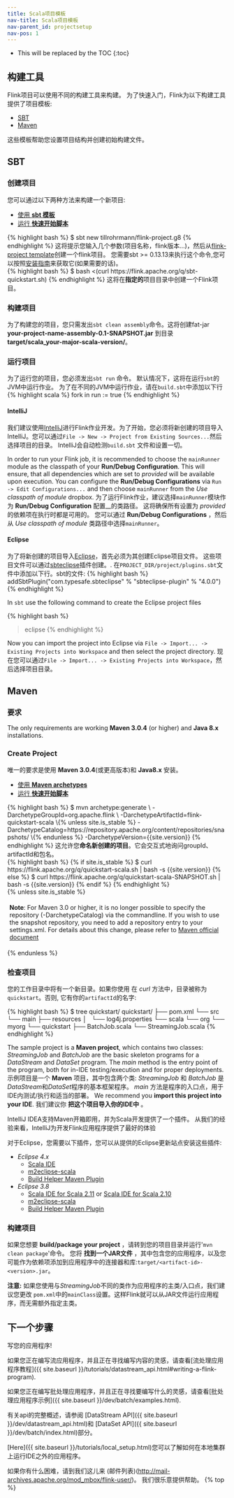 ```yaml
---
title: Scala项目模板
nav-title: Scala项目模板
nav-parent_id: projectsetup
nav-pos: 1
---
```

<!--
Licensed to the Apache Software Foundation (ASF) under one
or more contributor license agreements.  See the NOTICE file
distributed with this work for additional information
regarding copyright ownership.  The ASF licenses this file
to you under the Apache License, Version 2.0 (the
"License"); you may not use this file except in compliance
with the License.  You may obtain a copy of the License at

  http://www.apache.org/licenses/LICENSE-2.0

Unless required by applicable law or agreed to in writing,
software distributed under the License is distributed on an
"AS IS" BASIS, WITHOUT WARRANTIES OR CONDITIONS OF ANY
KIND, either express or implied.  See the License for the
specific language governing permissions and limitations
under the License.
-->

* This will be replaced by the TOC
{:toc}


## 构建工具
Flink项目可以使用不同的构建工具来构建。
为了快速入门，Flink为以下构建工具提供了项目模板:  

- [SBT](#sbt)
- [Maven](#maven)

这些模板帮助您设置项目结构并创建初始构建文件。

## SBT

### 创建项目

您可以通过以下两种方法来构建一个新项目:
<ul class="nav nav-tabs" style="border-bottom: none;">
    <li class="active"><a href="#sbt_template" data-toggle="tab">使用 <strong>sbt 模板</strong></a></li>
    <li><a href="#quickstart-script-sbt" data-toggle="tab">运行 <strong>快速开始脚本</strong></a></li>
</ul>

<div class="tab-content">
    <div class="tab-pane active" id="sbt_template">
    {% highlight bash %}
    $ sbt new tillrohrmann/flink-project.g8
    {% endhighlight %}
    这将提示您输入几个参数(项目名称，flink版本…)，然后从<a href="https://github.com/tillrohrmann/flink-project.g8">flink-project template</a>创建一个flink项目。
    您需要sbt >= 0.13.13来执行这个命令,您可以按照<a href="http://www.scala-sbt.org/download.html">安装指南</a>来获取它(如果需要的话)。  
    </div>
    <div class="tab-pane" id="quickstart-script-sbt">
    {% highlight bash %}
    $ bash <(curl https://flink.apache.org/q/sbt-quickstart.sh)
    {% endhighlight %}
    这将在<strong>指定的</strong>项目目录中创建一个Flink项目。
    </div>
</div>

### 构建项目

为了构建您的项目，您只需发出`sbt clean assembly`命令。这将创建fat-jar __your-project-name-assembly-0.1-SNAPSHOT.jar__ 到目录 __target/scala_your-major-scala-version/__。

### 运行项目

为了运行您的项目，您必须发出`sbt run` 命令。
默认情况下，这将在运行`sbt`的JVM中运行作业。
为了在不同的JVM中运行作业，请在`build.sbt`中添加以下行   
{% highlight scala %}
fork in run := true
{% endhighlight %}


#### IntelliJ

我们建议使用[IntelliJ](https://www.jetbrains.com/idea/)进行Flink作业开发。为了开始，您必须将新创建的项目导入IntelliJ。您可以通过`File -> New -> Project from Existing Sources...`然后选择项目的目录。
IntelliJ会自动检测`build.sbt` 文件和设置一切。

In order to run your Flink job, it is recommended to choose the `mainRunner` module as the classpath of your __Run/Debug Configuration__.
This will ensure, that all dependencies which are set to _provided_ will be available upon execution.
You can configure the __Run/Debug Configurations__ via `Run -> Edit Configurations...` and then choose `mainRunner` from the _Use classpath of module_ dropbox.
为了运行Flink作业，建议选择`mainRunner`模块作为 __Run/Debug Configuration__ 配置__的类路径。
这将确保所有设置为 _provided_ 的依赖项在执行时都是可用的。
您可以通过 __Run/Debug Configurations__ ，然后从 _Use classpath of module_  类路径中选择`mainRunner`。
#### Eclipse

为了将新创建的项目导入[Eclipse](https://eclipse.org/)，首先必须为其创建Eclipse项目文件。
这些项目文件可以通过[sbteclipse](https://github.com/typesafehub/sbteclipse)插件创建。.
在`PROJECT_DIR/project/plugins.sbt`文件中添加以下行。sbt的文件:
{% highlight bash %}
addSbtPlugin("com.typesafe.sbteclipse" % "sbteclipse-plugin" % "4.0.0")
{% endhighlight %}

In `sbt` use the following command to create the Eclipse project files

{% highlight bash %}
> eclipse
{% endhighlight %}

Now you can import the project into Eclipse via `File -> Import... -> Existing Projects into Workspace` and then select the project directory.
现在您可以通过`File -> Import... -> Existing Projects into Workspace`，然后选择项目目录。

## Maven

### 要求

The only requirements are working __Maven 3.0.4__ (or higher) and __Java 8.x__ installations.


### Create Project


唯一的要求是使用 __Maven 3.0.4__(或更高版本)和 __Java8.x__ 安装。
<ul class="nav nav-tabs" style="border-bottom: none;">
    <li class="active"><a href="#maven-archetype" data-toggle="tab">使用 <strong>Maven archetypes</strong></a></li>
    <li><a href="#quickstart-script" data-toggle="tab">运行 <strong>快速开始脚本</strong></a></li>
</ul>

<div class="tab-content">
    <div class="tab-pane active" id="maven-archetype">
    {% highlight bash %}
    $ mvn archetype:generate                               \
      -DarchetypeGroupId=org.apache.flink              \
      -DarchetypeArtifactId=flink-quickstart-scala     \{% unless site.is_stable %}
      -DarchetypeCatalog=https://repository.apache.org/content/repositories/snapshots/ \{% endunless %}
      -DarchetypeVersion={{site.version}}
    {% endhighlight %}
    这允许您<strong>命名新创建的项目</strong>。它会交互式地询问groupId、artifactId和包名。
    </div>
    <div class="tab-pane" id="quickstart-script">
{% highlight bash %}
{% if site.is_stable %}
    $ curl https://flink.apache.org/q/quickstart-scala.sh | bash -s {{site.version}}
{% else %}
    $ curl https://flink.apache.org/q/quickstart-scala-SNAPSHOT.sh | bash -s {{site.version}}
{% endif %}
{% endhighlight %}
    </div>
    {% unless site.is_stable %}
    <p style="border-radius: 5px; padding: 5px" class="bg-danger">
        <b>Note</b>: For Maven 3.0 or higher, it is no longer possible to specify the repository (-DarchetypeCatalog) via the commandline. If you wish to use the snapshot repository, you need to add a repository entry to your settings.xml. For details about this change, please refer to <a href="http://maven.apache.org/archetype/maven-archetype-plugin/archetype-repository.html">Maven official document</a>
    </p>
    {% endunless %}
</div>


### 检查项目

您的工作目录中将有一个新目录。如果你使用
在 _curl_ 方法中，目录被称为`quickstart`。否则,
它有你的`artifactId`的名字:

{% highlight bash %}
$ tree quickstart/
quickstart/
├── pom.xml
└── src
    └── main
        ├── resources
        │   └── log4j.properties
        └── scala
            └── org
                └── myorg
                    └── quickstart
                        ├── BatchJob.scala
                        └── StreamingJob.scala
{% endhighlight %}

The sample project is a __Maven project__, which contains two classes: _StreamingJob_ and _BatchJob_ are the basic skeleton programs for a *DataStream* and *DataSet* program.
The _main_ method is the entry point of the program, both for in-IDE testing/execution and for proper deployments.
示例项目是一个 __Maven__  项目，其中包含两个类: _StreamingJob_ 和 _BatchJob_ 是*DataStream*和*DataSet*程序的基本框架程序。
_main_ 方法是程序的入口点，用于IDE内测试/执行和适当的部署。
We recommend you __import this project into your IDE__.
我们建议你 __把这个项目导入你的IDE中__ 。

IntelliJ IDEA支持Maven开箱即用，并为Scala开发提供了一个插件。
从我们的经验来看，IntelliJ为开发Flink应用程序提供了最好的体验

对于Eclipse，您需要以下插件，您可以从提供的Eclipse更新站点安装这些插件:
* _Eclipse 4.x_
  * [Scala IDE](http://download.scala-ide.org/sdk/lithium/e44/scala211/stable/site)
  * [m2eclipse-scala](http://alchim31.free.fr/m2e-scala/update-site)
  * [Build Helper Maven Plugin](https://repo1.maven.org/maven2/.m2e/connectors/m2eclipse-buildhelper/0.15.0/N/0.15.0.201207090124/)
* _Eclipse 3.8_
  * [Scala IDE for Scala 2.11](http://download.scala-ide.org/sdk/helium/e38/scala211/stable/site) or [Scala IDE for Scala 2.10](http://download.scala-ide.org/sdk/helium/e38/scala210/stable/site)
  * [m2eclipse-scala](http://alchim31.free.fr/m2e-scala/update-site)
  * [Build Helper Maven Plugin](https://repository.sonatype.org/content/repositories/forge-sites/m2e-extras/0.14.0/N/0.14.0.201109282148/)

### 构建项目

如果您想要 __build/package your project__ ，请转到您的项目目录并运行'`mvn clean package`'命令。
您将 __找到一个JAR文件__ ，其中包含您的应用程序，以及您可能作为依赖项添加到应用程序中的连接器和库:`target/<artifact-id>-<version>.jar`。  

__注意:__ 如果您使用与*StreamingJob*不同的类作为应用程序的主类/入口点，我们建议您更改 `pom.xml`中的`mainClass`设置。这样Flink就可以从JAR文件运行应用程序，而无需额外指定主类。

## 下一个步骤

写您的应用程序!

如果您正在编写流应用程序，并且正在寻找编写内容的灵感，请查看[流处理应用程序教程]({{ site.baseurl }}/tutorials/datastream_api.html#writing-a-flink-program).


如果您正在编写批处理应用程序，并且正在寻找要编写什么的灵感，请查看[批处理应用程序示例]({{ site.baseurl }}/dev/batch/examples.html).

有关api的完整概述，请参阅
[DataStream API]({{ site.baseurl }}/dev/datastream_api.html)和
[DataSet API]({{ site.baseurl }}/dev/batch/index.html)部分。

[Here]({{ site.baseurl }}/tutorials/local_setup.html)您可以了解如何在本地集群上运行IDE之外的应用程序。  

如果你有什么困难，请到我们这儿来
(邮件列表)(http://mail-archives.apache.org/mod_mbox/flink-user/)。
我们很乐意提供帮助。
{% top %}
